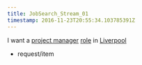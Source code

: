 ```yaml
---
title: JobSearch_Stream_01
timestamp: 2016-11-23T20:55:34.103785391Z
---
```


I want a [project manager](jobrole) [role](item_type) in [Liverpool](location)
* request/item